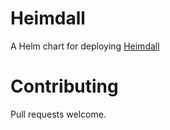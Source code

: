# Heimdall

A Helm chart for deploying [Heimdall](https://heimdall.site)

# Contributing

Pull requests welcome.
